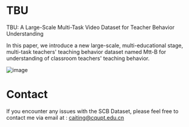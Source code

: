 # TBU
TBU: A Large-Scale Multi-Task Video Dataset for Teacher Behavior Understanding

In this paper, we introduce a new large-scale, multi-educational stage, multi-task teachers' teaching behavior dataset named Mtt-B for understanding of classroom teachers' teaching behavior.

![image](https://github.com/cai-KU/TBU/assets/57790316/28b8a1cc-3978-486e-998c-c948b087fb7b)

# Contact
If you encounter any issues with the SCB Dataset, please feel free to contact me via email at : caiting@cqupt.edu.cn





